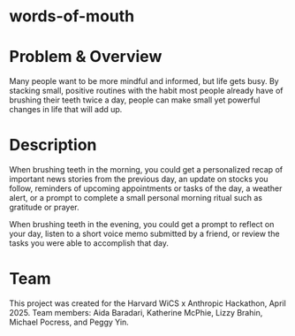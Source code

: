 # words-of-mouth

# Problem & Overview
Many people want to be more mindful and informed, but life gets busy. By stacking small, positive routines with the habit most people already have of brushing their teeth twice a day, people can make small yet powerful changes in life that will add up.

# Description
When brushing teeth in the morning, you could get a personalized recap of important news stories from the previous day, an update on stocks you follow, reminders of upcoming appointments or tasks of the day, a weather alert, or a prompt to complete a small personal morning ritual such as gratitude or prayer. 

When brushing teeth in the evening, you could get a prompt to reflect on your day, listen to a short voice memo submitted by a friend, or review the tasks you were able to accomplish that day.

# Team
This project was created for the Harvard WiCS x Anthropic Hackathon, April 2025. Team members: Aida Baradari, Katherine McPhie, Lizzy Brahin, Michael Pocress, and Peggy Yin.
